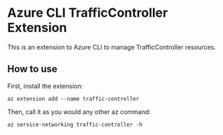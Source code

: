 # Azure CLI TrafficController Extension #
This is an extension to Azure CLI to manage TrafficController resources.

## How to use ##
First, install the extension:
```
az extension add --name traffic-controller
```

Then, call it as you would any other az command:
```
az service-networking traffic-controller -h
```